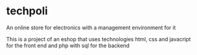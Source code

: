 # techpoli
An online store for electronics with a management environment for it

This is a project of an eshop that uses technologies html, css and javacript for the front end and php with sql for the backend

